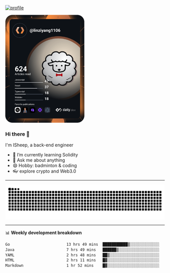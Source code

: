 [![profile](https://user-images.githubusercontent.com/54968314/208005045-e4b42f3b-833d-4242-bfcc-e764865553a2.svg)](https://www.calligrapher.ai/)

<a href="https://app.daily.dev/linziyang1106"><img src="/devcard.png" width="250" alt="ISheep's Dev Card"/></a>

### Hi there 🐏

I'm ISheep, a back-end engineer

- 🔭 I’m currently learning Solidity
- 💬 Ask me about anything
- 😄 Hobby: badminton & coding
- 👓 explore crypto and Web3.0

-------

![](https://raw.githubusercontent.com/ISheepp/ISheepp/output/github-contribution-grid-snake.svg)

-------

📊 **Weekly development breakdown**
<!--START_SECTION:waka-->

```txt
Go                         13 hrs 49 mins  ███████████▒░░░░░░░░░░░░░   44.74 %
Java                       7 hrs 49 mins   ██████▒░░░░░░░░░░░░░░░░░░   25.30 %
YAML                       2 hrs 48 mins   ██▒░░░░░░░░░░░░░░░░░░░░░░   09.07 %
HTML                       2 hrs 11 mins   █▓░░░░░░░░░░░░░░░░░░░░░░░   07.10 %
Markdown                   1 hr 52 mins    █▓░░░░░░░░░░░░░░░░░░░░░░░   06.05 %
```

<!--END_SECTION:waka-->

